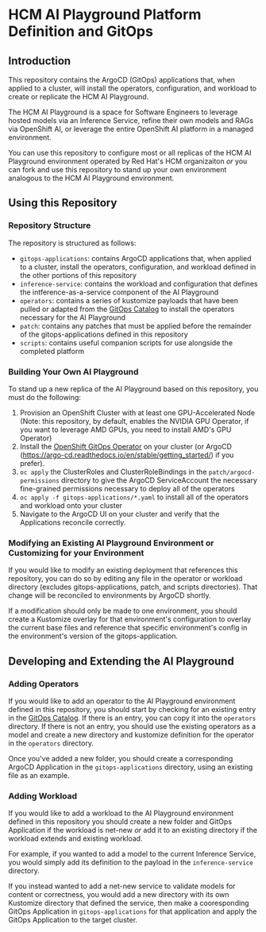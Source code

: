 # HCM AI Playground Platform Definition and GitOps

## Introduction

This repository contains the ArgoCD (GitOps) applications that, when applied to a cluster, will install the operators, configuration, and workload to create or replicate the HCM AI Playground.  

The HCM AI Playground is a space for Software Engineers to leverage hosted models via an Inference Service, refine their own models and RAGs via OpenShift AI, or leverage the entire OpenShift AI platform in a managed environment.  

You can use this repository to configure most or all replicas of the HCM AI Playground environment operated by Red Hat's HCM organizaiton _or_ you can fork and use this repository to stand up your own environment analogous to the HCM AI Playground environment.  

## Using this Repository

### Repository Structure

The repository is structured as follows:

* `gitops-applications`: contains ArgoCD applications that, when applied to a cluster, install the operators, configuration, and workload defined in the other portions of this repository
* `inference-service`: contains the workload and configuration that defines the intference-as-a-service component of the AI Playground
* `operators`: contains a series of kustomize payloads that have been pulled or adapted from the [GitOps Catalog](https://github.com/redhat-cop/gitops-catalog/) to install the operators necessary for the AI Playground
* `patch`: contains any patches that must be applied before the remainder of the gitops-applications defined in this repository
* `scripts`: contains useful companion scripts for use alongside the completed platform

### Building Your Own AI Playground

To stand up a new replica of the AI Playground based on this repository, you must do the following:
1. Provision an OpenShift Cluster with at least one GPU-Accelerated Node (Note: this repository, by default, enables the NVIDIA GPU Operator, if you want to leverage AMD GPUs, you need to install AMD's GPU Operator)
2. Install the [OpenShift GitOps Operator](https://docs.redhat.com/en/documentation/red_hat_openshift_gitops/1.16/html/installing_gitops/installing-openshift-gitops) on your cluster (or ArgoCD (https://argo-cd.readthedocs.io/en/stable/getting_started/) if you prefer).  
3. `oc apply` the ClusterRoles and ClusterRoleBindings in the `patch/argocd-permissions` directory to give the ArgoCD ServiceAccount the necessary fine-grained permissions necessary to deploy all of the operators
4. `oc apply -f gitops-applications/*.yaml` to install all of the operators and workload onto your cluster
5. Navigate to the ArgoCD UI on your cluster and verify that the Applications reconcile correctly.  

### Modifying an Existing AI Playground Environment or Customizing for your Environment

If you would like to modify an existing deployment that references this repository, you can do so by editing any file in the operator or workload directory (excludes gitops-applications, patch, and scripts directories).  That change will be reconciled to environments by ArgoCD shortly.  

If a modification should only be made to one environment, you should create a Kustomize overlay for that environment's configuration to overlay the current base files and reference that specific environment's config in the environment's version of the gitops-application.  

## Developing and Extending the AI Playground

### Adding Operators

If you would like to add an operator to the AI Playground environment defined in this repository, you should start by checking for an existing entry in the [GitOps Catalog](https://github.com/redhat-cop/gitops-catalog/).  If there is an entry, you can copy it into the `operators` directory.  If there is not an entry, you should use the existing operators as a model and create a new directory and kustomize definition for the operator in the `operators` directory.  

Once you've added a new folder, you should create a corresponding ArgoCD Application in the `gitops-applications` directory, using an existing file as an example.  

### Adding Workload

If you would like to add a workload to the AI Playground environment defined in this repository you should create a new folder and GitOps Application if the workload is net-new _or_ add it to an existing directory if the workload extends and existing workload.  

For example, if you wanted to add a model to the current Inference Service, you would simply add its definition to the payload in the `inference-service` directory.  

If you instead wanted to add a net-new service to validate models for content or correctness, you would add a new directory with its own Kustomize directory that defined the service, then make a cooresponding GitOps Application in `gitops-applications` for that application and apply the GitOps Application to the target cluster.  